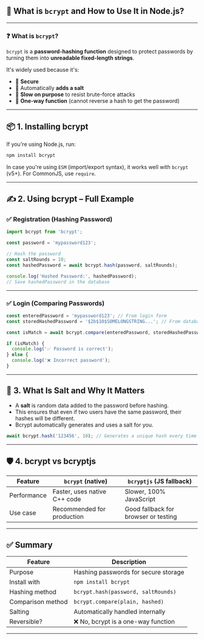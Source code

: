 
## 🔐 What is `bcrypt` and How to Use It in Node.js?

---

### ❓ **What is `bcrypt`?**

`bcrypt` is a **password-hashing function** designed to protect passwords by turning them into **unreadable fixed-length strings**.

It's widely used because it's:

* 💪 **Secure**
* 🧂 Automatically **adds a salt**
* 🐢 **Slow on purpose** to resist brute-force attacks
* 🔄 **One-way function** (cannot reverse a hash to get the password)

---

## 📦 1. **Installing bcrypt**

If you're using Node.js, run:

```bash
npm install bcrypt
```

In case you're using `ESM` (import/export syntax), it works well with `bcrypt` (v5+). For CommonJS, use `require`.

---

## ✍️ 2. **Using bcrypt – Full Example**

### ✅ Registration (Hashing Password)

```js
import bcrypt from 'bcrypt';

const password = 'mypassword123';

// Hash the password
const saltRounds = 10;
const hashedPassword = await bcrypt.hash(password, saltRounds);

console.log('Hashed Password:', hashedPassword);
// Save hashedPassword in the database
```

---

### ✅ Login (Comparing Passwords)

```js
const enteredPassword = 'mypassword123'; // From login form
const storedHashedPassword = '$2b$10$SOMELONGSTRING...'; // From database

const isMatch = await bcrypt.compare(enteredPassword, storedHashedPassword);

if (isMatch) {
  console.log('✅ Password is correct');
} else {
  console.log('❌ Incorrect password');
}
```

---

## 🧂 3. **What Is Salt and Why It Matters**

* A **salt** is random data added to the password before hashing.
* This ensures that even if two users have the same password, their hashes will be different.
* Bcrypt automatically generates and uses a salt for you.

```js
await bcrypt.hash('123456', 10); // Generates a unique hash every time
```

---

## 🛡️ 4. **bcrypt vs bcryptjs**

| Feature     | `bcrypt` (native)            | `bcryptjs` (JS fallback)             |
| ----------- | ---------------------------- | ------------------------------------ |
| Performance | Faster, uses native C++ code | Slower, 100% JavaScript              |
| Use case    | Recommended for production   | Good fallback for browser or testing |

---

## ✅ Summary

| Feature           | Description                          |
| ----------------- | ------------------------------------ |
| Purpose           | Hashing passwords for secure storage |
| Install with      | `npm install bcrypt`                 |
| Hashing method    | `bcrypt.hash(password, saltRounds)`  |
| Comparison method | `bcrypt.compare(plain, hashed)`      |
| Salting           | Automatically handled internally     |
| Reversible?       | ❌ No, bcrypt is a one-way function   |

---